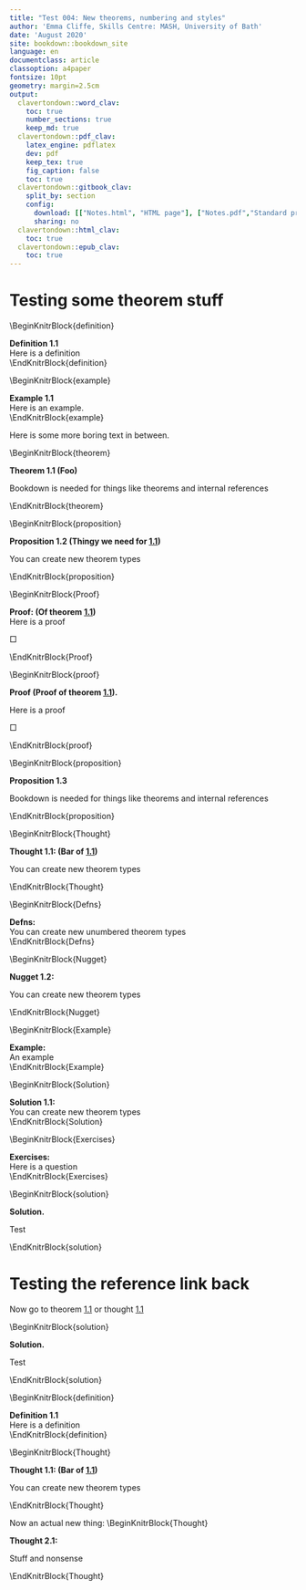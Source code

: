 ```yaml
---
title: "Test 004: New theorems, numbering and styles"
author: 'Emma Cliffe, Skills Centre: MASH, University of Bath'
date: 'August 2020'
site: bookdown::bookdown_site
language: en
documentclass: article
classoption: a4paper
fontsize: 10pt
geometry: margin=2.5cm
output:
  clavertondown::word_clav:
    toc: true
    number_sections: true
    keep_md: true
  clavertondown::pdf_clav:
    latex_engine: pdflatex
    dev: pdf
    keep_tex: true
    fig_caption: false
    toc: true
  clavertondown::gitbook_clav:
    split_by: section
    config:
      download: [["Notes.html", "HTML page"], ["Notes.pdf","Standard print PDF"], ["NotesClear.pdf","Clear print PDF"], ["NotesLarge.pdf","Large print PDF"], ["Notes.docx","Accessible Word document"], ["Notes.epub","Accessible EPub book" ]]
      sharing: no
  clavertondown::html_clav:
    toc: true
  clavertondown::epub_clav:
    toc: true
---
```

# Testing some theorem stuff

\BeginKnitrBlock{definition}<div class="bookdown-definition" custom-style="DefinitionStyle" id="def:truth"><span class="def:truth" custom-style="NameStyle"><strong><span id="def:truth"></span>Definition 1.1  </strong></span><div>Here is a definition</div></div>\EndKnitrBlock{definition}

\BeginKnitrBlock{example}<div class="bookdown-example" custom-style="ExampleStyle" id="exm:unnamed-chunk-1"><span class="exm:unnamed-chunk-1" custom-style="NameStyle"><strong><span id="exm:unnamed-chunk-1"></span>Example 1.1  </strong></span><div>Here is an example.</div></div>\EndKnitrBlock{example}

Here is some more boring text in between.

\BeginKnitrBlock{theorem}<div class="bookdown-theorem" custom-style="TheoremStyleUpright" id="thm:thm1"><span class="thm:thm1" custom-style="NameStyle"><strong><span id="thm:thm1"></span>Theorem 1.1   (Foo) </strong></span><p>Bookdown is needed for things like theorems and internal references</p></div>\EndKnitrBlock{theorem}

\BeginKnitrBlock{proposition}<div class="bookdown-proposition" custom-style="TheoremStyleUpright" id="prp:prp1"><span class="prp:prp1" custom-style="NameStyle"><strong><span id="prp:prp1"></span>Proposition 1.2   (Thingy we need for <a href="#thm:thm1">1.1</a>) </strong></span><p>You can create new theorem types</p></div>\EndKnitrBlock{proposition}

\BeginKnitrBlock{Proof}<div class="Proof" custom-style="ProofStyle" ><span class="Proof" custom-style="NameStyle"><strong> Proof:  (Of theorem <a href="#thm:thm1">1.1</a>) </strong></span><div>Here is a proof</div><p>&squ;</p></div>\EndKnitrBlock{Proof}

\BeginKnitrBlock{proof}<div class="bookdown-proof" custom-style="ProofStyle"><span class="proof" custom-style="NameStyle"><strong>Proof (Proof of theorem <a href="#thm:thm1">1.1</a>). </strong></span> <p>Here is a proof</p><p>&squ;</p></div>\EndKnitrBlock{proof}

\BeginKnitrBlock{proposition}<div class="bookdown-proposition" custom-style="TheoremStyleUpright" id="prp:prp2"><span class="prp:prp2" custom-style="NameStyle"><strong><span id="prp:prp2"></span>Proposition 1.3  </strong></span><p>Bookdown is needed for things like theorems and internal references</p></div>\EndKnitrBlock{proposition}

\BeginKnitrBlock{Thought}<div class="Thought" custom-style="TheoremStyleUpright" id="tho:tho1"><span class="Thought" custom-style="NameStyle"><strong> Thought 1.1:   (Bar of <a href="#thm:thm1">1.1</a>) </strong></span><p>You can create new theorem types</p></div>\EndKnitrBlock{Thought}

\BeginKnitrBlock{Defns}<div class="Defns" custom-style="DefinitionStyle" ><span class="Defns" custom-style="NameStyle"><strong> Defns: </strong></span><div>You can create new unumbered theorem types</div></div>\EndKnitrBlock{Defns}

\BeginKnitrBlock{Nugget}<div class="Nugget" custom-style="TheoremStyleUpright" id="nug:nug1"><span class="Nugget" custom-style="NameStyle"><strong> Nugget 1.2:  </strong></span><p>You can create new theorem types</p></div>\EndKnitrBlock{Nugget}

\BeginKnitrBlock{Example}<div class="Example" custom-style="ExampleStyle" ><span class="Example" custom-style="NameStyle"><strong> Example: </strong></span><div>An example</div></div>\EndKnitrBlock{Example}

\BeginKnitrBlock{Solution}<div class="Solution" custom-style="ProofStyle" id="sol:sol1"><span class="Solution" custom-style="NameStyle"><strong> Solution 1.1:  </strong></span><div>You can create new theorem types</div></div>\EndKnitrBlock{Solution}

\BeginKnitrBlock{Exercises}<div class="Exercises" custom-style="ExampleStyle" ><span class="Exercises" custom-style="NameStyle"><strong> Exercises: </strong></span><div>Here is a question</div></div>\EndKnitrBlock{Exercises}

\BeginKnitrBlock{solution}<div class="bookdown-solution" custom-style="ProofStyle"><span class="solution" custom-style="NameStyle"><strong>Solution. </strong></span> <p>Test</p></div>\EndKnitrBlock{solution}

# Testing the reference link back

Now go to theorem <a href="#thm:thm1">1.1</a> or thought <a href="#tho:tho1">1.1</a>

\BeginKnitrBlock{solution}<div class="bookdown-solution" custom-style="ProofStyle"><span class="solution" custom-style="NameStyle"><strong>Solution. </strong></span> <p>Test</p></div>\EndKnitrBlock{solution}

\BeginKnitrBlock{definition}<div class="bookdown-definition" custom-style="DefinitionStyle" id="def:truth"><span class="def:truth" custom-style="NameStyle"><strong><span id="def:truth"></span>Definition 1.1  </strong></span><div>Here is a definition</div></div>\EndKnitrBlock{definition}

\BeginKnitrBlock{Thought}<div class="Thought" custom-style="TheoremStyleUpright" id="tho:tho1"><span class="Thought" custom-style="NameStyle"><strong> Thought 1.1:   (Bar of <a href="#thm:thm1">1.1</a>) </strong></span><p>You can create new theorem types</p></div>\EndKnitrBlock{Thought}

Now an actual new thing:
\BeginKnitrBlock{Thought}<div class="Thought" custom-style="TheoremStyleUpright" id="tho:tho2"><span class="Thought" custom-style="NameStyle"><strong> Thought 2.1:  </strong></span><p>Stuff and nonsense</p></div>\EndKnitrBlock{Thought}

<!--chapter:end:index.Rmd-->

